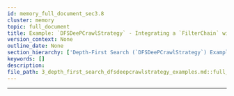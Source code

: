 ```yaml
---
id: memory_full_document_sec3.8
cluster: memory
topic: full_document
title: Example: `DFSDeePCrawlStrategy` - Integrating a `FilterChain` with `DomainFilter` to restrict to subdomains.
version_context: None
outline_date: None
section_hierarchy: ['Depth-First Search (`DFSDeePCrawlStrategy`) Examples', 'Example: Basic `DFSDeePCrawlStrategy` with default depth.', 'Example: `DFSDeePCrawlStrategy` - Setting `max_depth` to control how deep each branch goes.', 'Example: `DFSDeePCrawlStrategy` - Setting `max_pages` to limit the total number of pages.', 'Example: `DFSDeePCrawlStrategy` - Following external links with `include_external=True`.', 'Example: `DFSDeePCrawlStrategy` - Staying within the domain with `include_external=False`.', 'Example: `DFSDeePCrawlStrategy` - Streaming results.', 'Example: `DFSDeePCrawlStrategy` - Batch results.', 'Example: `DFSDeePCrawlStrategy` - Integrating a `FilterChain` with `DomainFilter` to restrict to subdomains.']
keywords: []
description:
file_path: 3_depth_first_search_dfsdeepcrawlstrategy_examples.md::full_document
---
```


---